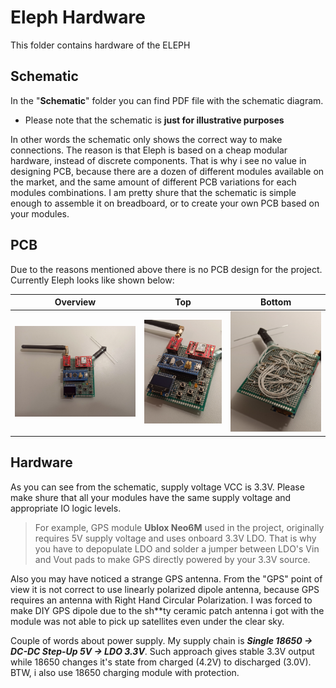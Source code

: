 # Eleph Hardware
This folder contains hardware of the ELEPH

## Schematic
In the "**Schematic**" folder you can find PDF file with the schematic diagram.

* Please note that the schematic is **just for illustrative purposes**

In other words the schematic only shows the correct way to make connections. The reason is that Eleph is based on a cheap modular hardware, instead of discrete components. That is why i see no value in designing PCB, because there are a dozen of different modules available on the market, and the same amount of different PCB variations for each modules combinations. I am pretty shure that the schematic is simple enough to assemble it on breadboard, or to create your own PCB based on your modules.

## PCB
Due to the reasons mentioned above there is no PCB design for the project. Currently Eleph looks like shown below:

Overview | Top | Bottom
------- | ------- | -------
![Overview](Pictures/PCB_top.jpg) | ![Top](Pictures/PCB_top_isometric.jpg) | ![Bottom](Pictures/PCB_bottom_isometric.jpg)

## Hardware
As you can see from the schematic, supply voltage VCC is 3.3V. Please make shure that all your modules have the same supply voltage and appropriate IO logic levels.
> For example, GPS module **Ublox Neo6M** used in the project, originally requires 5V supply voltage and uses onboard 3.3V LDO. That is why you have to depopulate LDO and solder a jumper between LDO's Vin and Vout pads to make GPS directly powered by your 3.3V source.

Also you may have noticed a strange GPS antenna. From the "GPS" point of view it is not correct to use linearly polarized dipole antenna, because GPS requires an antenna with Right Hand Circular Polarization. I was forced to make DIY GPS dipole due to the sh**ty ceramic patch antenna i got with the module was not able to pick up satellites even under the clear sky.

Couple of words about power supply. My supply chain is **_Single 18650 -> DC-DC Step-Up 5V -> LDO 3.3V_**. Such approach gives stable 3.3V output while 18650 changes it's state from charged (4.2V) to discharged (3.0V). BTW, i also use 18650 charging module with protection.
